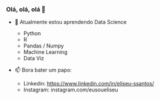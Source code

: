 ### Olá, olá, olá 👋

- 🌱 Atualmente estou aprendendo Data Science
    - Python
    - R
    - Pandas / Numpy
    - Machine Learning
    - Data Viz


- 📫 Bora bater um papo:
    - Linkedin: https://www.linkedin.com/in/eliseu-ssantos/
    - Instagram: instagram.com/eusoueliseu



<!--
**eusoueliseu/eusoueliseu** is a ✨ _special_ ✨ repository because its `README.md` (this file) appears on your GitHub profile.

Here are some ideas to get you started:

- 🔭 I’m currently working on ...
- 🌱 I’m currently learning ...
- 👯 I’m looking to collaborate on ...
- 🤔 I’m looking for help with ...
- 💬 Ask me about ...
- 📫 How to reach me: ...
- 😄 Pronouns: ...
- ⚡ Fun fact: ...
-->
